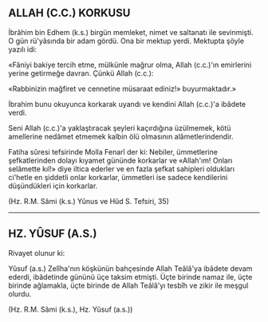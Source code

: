 ## ALLAH (C.C.) KORKUSU

İbrâhim bin Edhem (k.s.) birgün memleket, nimet ve saltanatı ile sevinmişti. O gün rü'yâsında bir adam gördü. Ona bir mektup yerdi. Mek­tupta şöyle yazılı idi:

«Fâniyi bakiye tercih etme, mülkünle mağ­rur olma, Allah (c.c.)'ın emirlerini yerine getirmeğe davran. Çünkü Allah (c.c.):

«Rabbinizin mağfiret ve cennetine müsaraat ediniz!» buyurmaktadır.»

İbrahim bunu okuyunca korkarak uyandı ve kendini Allah (c.c.)'a ibâdete verdi.

Seni Allah (c.c.)'a yaklaştıracak şeyleri ka­çırdığına üzülmemek, kötü amellerine nedâmet etmemek kalbin ölü olmasının alâmetlerindendir.

Fatiha sûresi tefsirinde Molla Fenarî der ki: Nebiler, ümmetlerine şefkatlerinden dolayı kıyamet gününde korkarlar ve «Allah'ım! Onları selâmette kıl!» diye iltica ederler ve en fazla şef­kat sahipleri oldukları ci'hetle en şiddetli onlar korkarlar, ümmetleri ise sadece kendilerini düşündükleri için korkarlar.

(Hz. R.M. Sâmi (k.s.) Yûnus ve Hûd S. Tefsiri, 35)

<hr>

## HZ. YÛSUF (A.S.)

Rivayet olunur ki:

Yûsuf (a.s.) Zelîha'nın köşkünün bahçesinde Allah Teâlâ'ya ibâdete devam ederdi, ibâdetinde gününü üçe taksim etmişti. Üçte birinde namaz ile, üçte birinde ağlamakla, üçte birinde de Al­lah Teâlâ'yı tesbîh ve zikir ile meşgul olurdu.

(Hz. R.M. Sâmi (k.s.), Hz. Yûsuf (a.s.))
